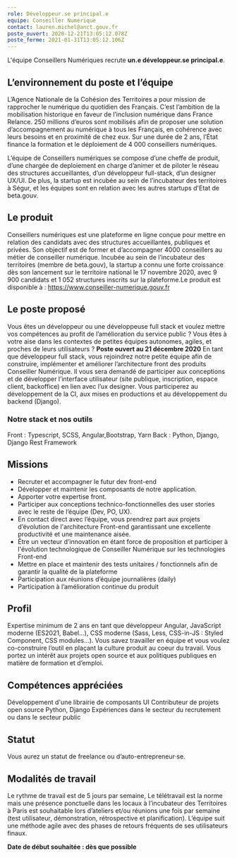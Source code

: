 ```yaml
---
role: Développeur.se principal.e
equipe: Conseiller Numérique
contact: lauren.michel@anct.gouv.fr
poste_ouvert: 2020-12-21T13:05:12.078Z
poste_ferme: 2021-01-31T13:05:12.106Z
---
```

L'équipe Conseillers Numériques recrute **un.e développeur.se principal.e**.

## L’environnement du poste et l’équipe

L’Agence Nationale de la Cohésion des Territoires a pour mission de rapprocher le numérique du quotidien des Français. C’est l’ambition de la mobilisation historique en faveur de l’inclusion numérique dans France Relance. 250 millions d’euros sont mobilisés afin de proposer une solution d’accompagnement au numérique à tous les Français, en cohérence avec leurs besoins et en proximité de chez eux.
Sur une durée de 2 ans, l’État finance la formation et le déploiement de 4 000 conseillers numériques. 

L’équipe de Conseillers numériques se compose d’une cheffe de produit, d’une chargée de deploiement en charge d’animer et de piloter le réseau des structures accueillantes, d’un développeur full-stack, d’un designer UX/UI.
De plus, la startup est incubée au sein de l’incubateur des territoires à Ségur, et les équipes sont en relation avec les autres startups d'Etat de beta.gouv.

## Le produit

Conseillers numériques est une plateforme en ligne conçue pour mettre en relation des candidats avec des structures accueillantes, publiques et privées. Son objectif est de former et d’accompagner 4000 conseillers au métier de conseiller numérique.
Incubée au sein de l’incubateur des territoires (membre de beta.gouv), la startup a connu une forte croissance dès son lancement sur le territoire national le 17 novembre 2020, avec 9 900 candidats et 1 052 structures inscrits sur la plateforme.Le produit est disponible à : https://www.conseiller-numerique.gouv.fr

## Le poste proposé
Vous êtes un développeur ou une développeuse full stack  et voulez mettre vos compétences au profit de l’amélioration du service public ?
Vous êtes à votre aise dans les contextes de petites équipes autonomes, agiles, et proches de leurs utilisateurs ?
**Poste ouvert au 21 décembre 2020**
En tant que développeur full stack, vous rejoindrez notre petite équipe afin de construire, implémenter et améliorer l’architecture front des produits Conseiller Numérique.
Il vous sera demandé de participer aux conceptions et de développer l’interface utilisateur (site publique, inscription, espace client, backoffice) en lien avec l’ux designer.
Vous participerez au développement de la CI, aux mises en productions et au développement du backend (Django).

### Notre stack et nos outils

Front : Typescript, SCSS, Angular,Bootstrap, Yarn
Back : Python, Django, Django Rest Framework

## Missions
* Recruter et accompagner le futur dev front-end 
* Développer et maintenir les composants de notre application.
* Apporter votre expertise front.
* Participer aux conceptions technico-fonctionnelles des user stories avec le reste de l’équipe (Dev, PO, UX).
* En contact direct avec l’équipe, vous prendrez part aux projets d’évolution de l'architecture Front-end garantissant une excellente productivité et une maintenance aisée.
* Être un vecteur d’innovation en étant force de proposition et participer à l'évolution technologique de Conseiller Numérique sur les technologies Front-end
* Mettre en place et maintenir des tests unitaires / fonctionnels afin de garantir la qualité de la plateforme
* Participation aux réunions d’équipe journalières (daily)
* Participation à l’amélioration continue du produit

## Profil
Expertise minimum de 2 ans en tant que développeur Angular, JavaScript moderne (ES2021, Babel...), CSS moderne (Sass, Less, CSS-in-JS : Styled Component, CSS modules...).
Vous savez travailler en équipe et vous voulez co-construire l’outil en plaçant la culture produit au coeur du travail.
Vous portez un intérêt aux projets open source et aux politiques publiques en matière de formation et d’emploi.

## Compétences appréciées
Développement d'une librairie de composants UI
Contributeur de projets open source
Python, Django
Expériences dans le secteur du recrutement ou dans le secteur public

## Statut
Vous aurez un statut de freelance ou d’auto-entrepreneur‧se.

## Modalités de travail
Le rythme de travail est de 5 jours par semaine, Le télétravail est la norme mais une présence ponctuelle dans les locaux à l’incubateur des Territoires à Paris est souhaitable lors d’ateliers et/ou réunions une fois par semaine  (test utilisateur, démonstration, rétrospective et planification). L’équipe suit une méthode agile avec des phases de retours fréquents de ses utilisateurs finaux.

**Date de début  souhaitée : dès que possible**

